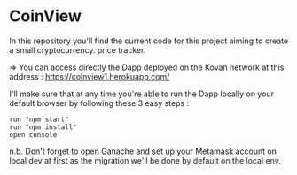 # CoinView

In this repository you'll find the current code for this project aiming to create a small cryptocurrency. price tracker.

=> You can access directly the Dapp deployed on the Kovan network at this address : https://coinview1.herokuapp.com/


I'll make sure that at any time you're able to run the Dapp locally on your default browser by following these 3 easy steps :

    run "npm start"
    run "npm install"
    open console

n.b. Don't forget to open Ganache and set up your Metamask account on local dev at first as the migration we'll be done by default on the local env.
